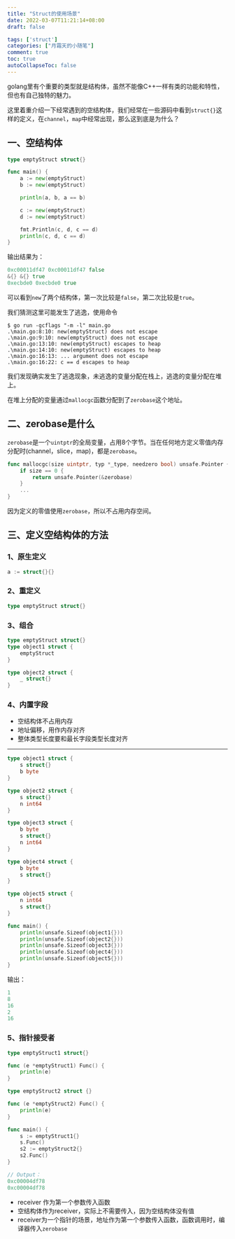 ```yaml
---
title: "Struct的使用场景"
date: 2022-03-07T11:21:14+08:00
draft: false

tags: ['struct']
categories: ["月霜天的小随笔"]
comment: true
toc: true
autoCollapseToc: false
---
```


golang里有个重要的类型就是结构体，虽然不能像C++一样有类的功能和特性，但也有自己独特的魅力。

这里着重介绍一下经常遇到的空结构体，我们经常在一些源码中看到`struct{}`这样的定义，在`channel`，`map`中经常出现，那么这到底是为什么？

## 一、空结构体

```go
type emptyStruct struct{}

func main() {
	a := new(emptyStruct)
	b := new(emptyStruct)

	println(a, b, a == b)

	c := new(emptyStruct)
	d := new(emptyStruct)

	fmt.Println(c, d, c == d)
	println(c, d, c == d)
}
```

输出结果为：

```go
0xc00011df47 0xc00011df47 false
&{} &{} true
0xecbde0 0xecbde0 true
```

 可以看到`new`了两个结构体，第一次比较是`false`，第二次比较是`true`。

我们猜测这里可能发生了逃逸，使用命令

```shell
$ go run -gcflags "-m -l" main.go
.\main.go:8:10: new(emptyStruct) does not escape
.\main.go:9:10: new(emptyStruct) does not escape
.\main.go:13:10: new(emptyStruct) escapes to heap
.\main.go:14:10: new(emptyStruct) escapes to heap
.\main.go:16:13: ... argument does not escape
.\main.go:16:22: c == d escapes to heap
```

我们发现确实发生了逃逸现象，未逃逸的变量分配在栈上，逃逸的变量分配在堆上。

在堆上分配的变量通过`mallocgc`函数分配到了`zerobase`这个地址。

## 二、zerobase是什么

`zerobase`是一个`uintptr`的全局变量，占用8个字节。当在任何地方定义零值内存分配时(channel，slice，map)，都是`zerobase`。

```go
func mallocgc(size uintptr, typ *_type, needzero bool) unsafe.Pointer {
	if size == 0 {
		return unsafe.Pointer(&zerobase)
	}
	...
}
```

因为定义的零值使用`zerobase`，所以不占用内存空间。

## 三、定义空结构体的方法

### 1、原生定义

```go
a := struct{}{}
```

### 2、重定义

```go
type emptyStruct struct{}
```

### 3、组合

```go
type emptyStruct struct{}
type object1 struct {
    emptyStruct
}

type object2 struct {
    _ struct{}
}
```

### 4、内置字段

- 空结构体不占用内存
- 地址偏移，用作内存对齐
- 整体类型长度要和最长字段类型长度对齐

---

```go
type object1 struct {
	s struct{}
	b byte
}

type object2 struct {
	s struct{}
	n int64
}

type object3 struct {
	b byte
	s struct{}
	n int64
}

type object4 struct {
	b byte
	s struct{}
}

type object5 struct {
	n int64
	s struct{}
}

func main() {
	println(unsafe.Sizeof(object1{}))
	println(unsafe.Sizeof(object2{}))
	println(unsafe.Sizeof(object3{}))
	println(unsafe.Sizeof(object4{}))
	println(unsafe.Sizeof(object5{}))
}
```

输出：

```go
1
8
16
2
16
```

### 5、指针接受者

```go
type emptyStruct1 struct{}

func (e *emptyStruct1) Func() {
	println(e)
}

type emptyStruct2 struct {}

func (e *emptyStruct2) Func() {
	println(e)
}

func main() {
	s := emptyStruct1{}
	s.Func()
	s2 := emptyStruct2{}
	s2.Func()
}

// Output：
0xc00004df78
0xc00004df78
```

- receiver 作为第一个参数传入函数
- 空结构体作为receiver，实际上不需要传入，因为空结构体没有值
- receiver为一个指针的场景，地址作为第一个参数传入函数，函数调用时，编译器传入`zerobase`



